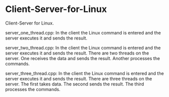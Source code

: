# Client-Server-for-Linux
Client-Server for Linux.

server_one_thread.cpp:
In the client the Linux command is entered and the server executes it and sends the result.

server_two_thread.cpp:
In the client the Linux command is entered and the server executes it and sends the result. There are two threads on the server. One receives the data and sends the result. Another processes the commands.

server_three_thread.cpp:
In the client the Linux command is entered and the server executes it and sends the result. There are three threads on the server. The first takes data. The second sends the result. The third processes the commands.
